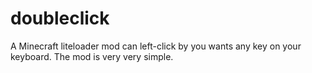 # doubleclick
A Minecraft liteloader mod can left-click by you wants any key on your keyboard.
The mod is very very simple. 
